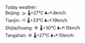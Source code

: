 Today weather:  
Beijing: 🌫  🌡️+27°C 🌬️↖4km/h  
Tianjin: ⛅️  🌡️+33°C 🌬️↖19km/h  
Shijiazhuang: ☀️   🌡️+30°C 🌬️↖15km/h  
Tangshan: ☀️   🌡️+27°C 🌬️↖10km/h  
